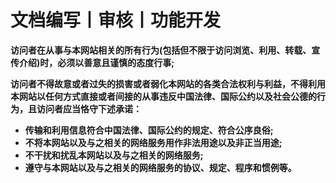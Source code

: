 # 文档编写丨审核丨功能开发

**访问者在从事与本网站相关的所有行为(包括但不限于访问浏览、利用、转载、宣传介绍)时，必须以善意且谨慎的态度行事;**

**访问者不得故意或者过失的损害或者弱化本网站的各类合法权利与利益，不得利用本网站以任何方式直接或者间接的从事违反中国法律、国际公约以及社会公德的行为，且访问者应当恪守下述承诺：**

- **传输和利用信息符合中国法律、国际公约的规定、符合公序良俗;**
- **不将本网站以及与之相关的网络服务用作非法用途以及非正当用途;**
- **不干扰和扰乱本网站以及与之相关的网络服务;**
- **遵守与本网站以及与之相关的网络服务的协议、规定、程序和惯例等。**

